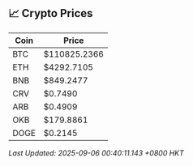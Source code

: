 ## 📈 Crypto Prices

| Coin | Price |
| ---- | ----- |
| BTC | $110825.2366 |
| ETH | $4292.7105 |
| BNB | $849.2477 |
| CRV | $0.7490 |
| ARB | $0.4909 |
| OKB | $179.8861 |
| DOGE | $0.2145 |

_Last Updated: 2025-09-06 00:40:11.143 +0800 HKT_